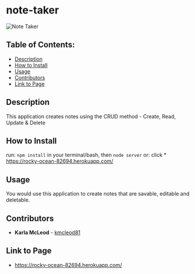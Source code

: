 # note-taker

![Note Taker](https://drive.google.com/file/d/1uhFxxPIpJu0w7z2Z83WCN5QbwJOJO6z8/view)

## Table of Contents:
* [Description](#Description)
* [How to Install](#How-to-Install)
* [Usage](#Usage)
* [Contributors](#Contributors)
* [Link to Page](#Link-to-Page)

## Description
This application creates notes using the CRUD method - Create, Read, Update & Delete

## How to Install
run: `npm install` in your terminal/bash, then `node server`
or: click * https://rocky-ocean-82694.herokuapp.com/

## Usage
You would use this application to create notes that are savable, editable and deletable.

## Contributors
* **Karla McLeod** - [kmcleod81](https://github.com/kmcleod81)

## Link to Page
* https://rocky-ocean-82694.herokuapp.com/
